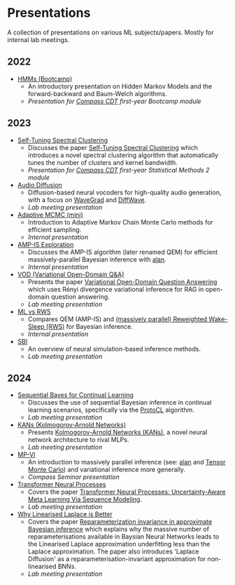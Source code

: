 # Presentations

A collection of presentations on various ML subjects/papers.
Mostly for internal lab meetings.

## 2022
- [HMMs (Bootcamp)](<22-09-07 HMMs (Bootcamp)>)
    - An introductory presentation on Hidden Markov Models and the forward-backward and Baum-Welch algorithms.
    - _Presentation for [Compass CDT](https://www.bristol.ac.uk/cdt/compass/) first-year Bootcamp module_

## 2023
- [Self-Tuning Spectral Clustering](<23-02-24 Self-Tuning Spectral Clustering>)
    - Discusses the paper [Self-Tuning Spectral Clustering](https://proceedings.neurips.cc/paper_files/paper/2004/file/40173ea48d9567f1f393b20c855bb40b-Paper.pdf) which introduces a novel spectral clustering algorithm that automatically tunes the number of clusters and kernel bandwidth.
    - _Presentation for [Compass CDT](https://www.bristol.ac.uk/cdt/compass/) first-year Statistical Methods 2 module_
- [Audio Diffusion](<23-05-02 Audio Diffusion>)
    - Diffusion-based neural vocoders for high-quality audio generation, with a focus on [WaveGrad](https://arxiv.org/abs/2009.00713) and [DiffWave](https://arxiv.org/abs/2009.09761).
    - _Lab meeting presentation_
- [Adaptive MCMC (mini)](<23-06-15 Adaptive MCMC (mini)>)
    - Introduction to Adaptive Markov Chain Monte Carlo methods for efficient sampling.
    - _Internal presentation_
- [AMP-IS Exploration](<23-08-02 AMP-IS Exploration>)
    - Discusses the AMP-IS algorithm (later renamed QEM) for efficient massively-parallel Bayesian inference with [alan](https://github.com/alan-ppl/alan).
    - _Internal presentation_
- [VOD (Variational Open-Domain Q&A)](<23-08-08 VOD (Variational Open-Domain Q&A)>)
    - Presents the paper [Variational Open-Domain Question Answering](https://arxiv.org/pdf/2210.06345) which uses Rényi divergence variational inference for RAG in open-domain question answering.
    - _Lab meeting presentation_
- [ML vs RWS](<23-08-09 ML vs RWS>)
    - Compares QEM (AMP-IS) and [(massively parallel) Reweighted Wake-Sleep (RWS)](https://arxiv.org/pdf/2305.11022) for Bayesian inference.
    - _Internal presentation_
- [SBI](<23-11-07 SBI>)
    - An overview of neural simulation-based inference methods.
    - _Lab meeting presentation_

## 2024
- [Sequential Bayes for Continual Learning](<24-02-20 Sequential Bayes for Continual Learning>)
    - Discusses the use of sequential Bayesian inference in continual learning scenarios, specifically via the [ProtoCL](https://arxiv.org/abs/2301.01828) algorithm.
    - _Lab meeting presentation_
- [KANs (Kolmogorov-Arnold Networks)](<24-05-28 KANs (Kolmogorov-Arnold Networks)>)
    - Presents [Kolmogorov-Arnold Networks (KANs)](https://arxiv.org/abs/2404.19756), a novel neural network architecture to rival MLPs.
    - _Lab meeting presentation_
- [MP-VI](<24-07-05 MP-VI>)
    - An introduction to massively parallel inference (see: [alan](https://github.com/alan-ppl/alan) and [Tensor Monte Carlo](https://arxiv.org/abs/1806.08593)) and variational inference more generally.
    - _Compass Seminar presentation_
- [Transformer Neural Processes](<24-07-30 Transformer Neural Processes>)
    - Covers the paper [Transformer Neural Processes: Uncertainty-Aware Meta Learning Via Sequence Modeling](https://arxiv.org/abs/2207.04179).
    - _Lab meeting presentation_
- [Why Linearised Laplace is Better](<24-10-08 Why Linearised Laplace is Better>)
    - Covers the paper [Reparameterization invariance in approximate Bayesian inference](https://arxiv.org/abs/2406.03334) which explains why the massive number of reparameterisations available in Baysian Neural Networks leads to the Linearised Laplace approximation underfitting less than the Laplace approximation. The paper also introduces 'Laplace Diffusion' as a reparameterisation-invariant approximation for non-linearised BNNs.
    - _Lab meeting presentation_
